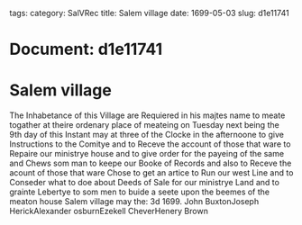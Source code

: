 tags: 
category: SalVRec
title: Salem village
date: 1699-05-03
slug: d1e11741




# Document: d1e11741


# Salem village

The Inhabetance of this Village are Requiered in his majtes name to meate togather at theire ordenary place of meateing on Tuesday next being the 9th day of this Instant may at three of the Clocke in the afternoone to give Instructions to the Comitye and to Receve the account of those that ware to Repaire our ministrye house and to give order for the payeing of the same and Chews som man to keepe our Booke of Records and also to Receve the acount of those that ware Chose to get an artice to Run our west Line and to Conseder what to doe about Deeds of Sale for our ministrye Land and to grainte Lebertye to som men to buide a seete upon the beemes of the meaton house Salem village may the: 3d 1699. John BuxtonJoseph HerickAlexander osburnEzekell CheverHenery Brown
